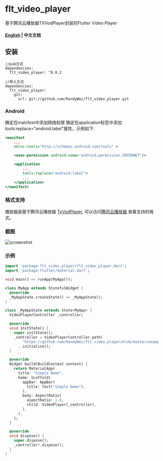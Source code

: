 # flt_video_player

基于腾讯云播放器TXVodPlayer封装的Flutter Video Player

#### [English](https://github.com/RandyWei/flt_video_player/blob/master/README.md) | 中文文档

## 安装

```
//pub方式
dependencies:
  flt_video_player: ^0.0.2

//导入方式
dependencies:
  flt_video_player:
    git:
      url: git://github.com/RandyWei/flt_video_player.git
```

### Android
确定在mainfest中添加网络权限
确定在application标签中添加tools:replace="android:label"属性，示例如下:

```xml
<manifest
    ...
    xmlns:tools="http://schemas.android.com/tools" >

    <uses-permission android:name="android.permission.INTERNET"/>

    <application
        ...
        tools:replace="android:label">
        ...
    </application>
</manifest>
```



### 格式支持
播放器是基于腾讯云播放器 [TxVodPlayer](https://cloud.tencent.com/document/product/881/),
  可以访问[腾讯云播放器](https://cloud.tencent.com/document/product/881/) 查看支持的格式。

### 截图
![screenshot](https://github.com/RandyWei/flt_video_player/blob/master/screenshot/device-2019-05-22-100616.png)

### 示例
```dart
import 'package:flt_video_player/flt_video_player.dart';
import 'package:flutter/material.dart';

void main() => runApp(MyApp());

class MyApp extends StatefulWidget {
  @override
  _MyAppState createState() => _MyAppState();
}

class _MyAppState extends State<MyApp> {
  VideoPlayerController _controller;

  @override
  void initState() {
    super.initState();
    _controller = VideoPlayerController.path(
        "https://github.com/RandyWei/flt_video_player/blob/master/example/SampleVideo_1280x720_30mb.mp4?raw=true")
      ..initialize();
  }

  @override
  Widget build(BuildContext context) {
    return MaterialApp(
      title: "Simple Demo",
      home: Scaffold(
        appBar: AppBar(
          title: Text("Simple Demo"),
        ),
        body: AspectRatio(
          aspectRatio: 1.8,
          child: VideoPlayer(_controller),
        ),
      ),
    );
  }

  @override
  void dispose() {
    super.dispose();
    _controller?.dispose();
  }
}

```
